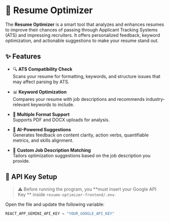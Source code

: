 # 📄 Resume Optimizer

The **Resume Optimizer** is a smart tool that analyzes and enhances resumes to improve their chances of passing through Applicant Tracking Systems (ATS) and impressing recruiters. It offers personalized feedback, keyword optimization, and actionable suggestions to make your resume stand out.

## ✨ Features

- 🔍 **ATS Compatibility Check**  
  Scans your resume for formatting, keywords, and structure issues that may affect parsing by ATS.

- 📊 **Keyword Optimization**  
  Compares your resume with job descriptions and recommends industry-relevant keywords to include.

- 📁 **Multiple Format Support**  
  Supports PDF and DOCX uploads for analysis.

- 🧠 **AI-Powered Suggestions**  
  Generates feedback on content clarity, action verbs, quantifiable metrics, and skills alignment.

- 📌 **Custom Job Description Matching**  
  Tailors optimization suggestions based on the job description you provide.

## 🔑 API Key Setup

> ⚠️ Before running the program, you **must insert your Google API Key ** inside `resume-optimizer-frontend/.env`.

Open the file and update the following variable:
```python
REACT_APP_GEMINI_API_KEY = "YOUR_GOOGLE_API_KEY"

